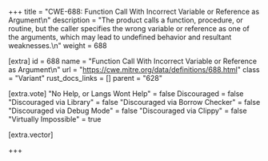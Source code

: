 +++
title = "CWE-688: Function Call With Incorrect Variable or Reference as Argument\n"
description = "The product calls a function, procedure, or routine, but the caller specifies the wrong variable or reference as one of the arguments, which may lead to undefined behavior and resultant weaknesses.\n"
weight = 688

[extra]
id = 688
name = "Function Call With Incorrect Variable or Reference as Argument\n"
url = "https://cwe.mitre.org/data/definitions/688.html"
class = "Variant"
rust_docs_links = []
parent = "628"

[extra.vote]
"No Help, or Langs Wont Help" = false
Discouraged = false
"Discouraged via Library" = false
"Discouraged via Borrow Checker" = false
"Discouraged via Debug Mode" = false
"Discouraged via Clippy" = false
"Virtually Impossible" = true

[extra.vector]

+++